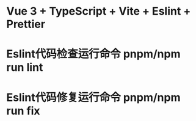 # Vue 3 + TypeScript + Vite + Eslint + Prettier

# Eslint代码检查运行命令 pnpm/npm run lint

# Eslint代码修复运行命令 pnpm/npm run fix